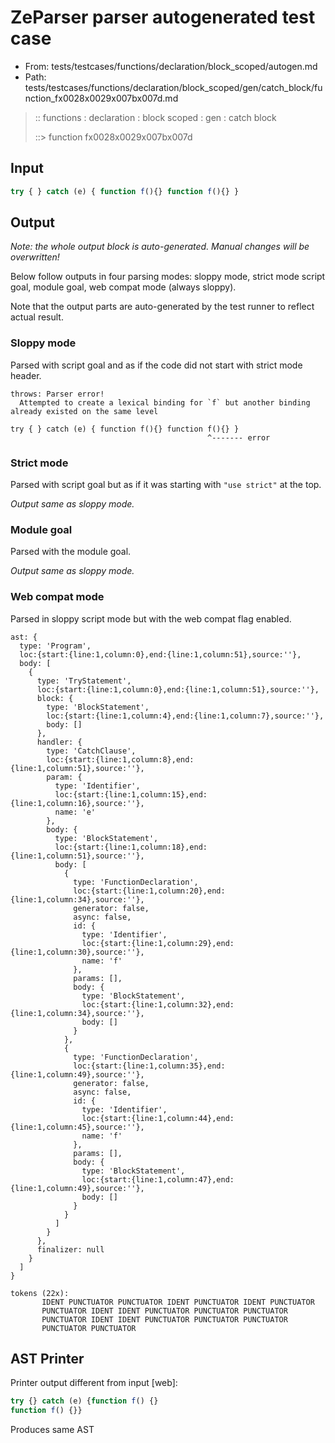 # ZeParser parser autogenerated test case

- From: tests/testcases/functions/declaration/block_scoped/autogen.md
- Path: tests/testcases/functions/declaration/block_scoped/gen/catch_block/function_fx0028x0029x007bx007d.md

> :: functions : declaration : block scoped : gen : catch block
>
> ::> function fx0028x0029x007bx007d

## Input


`````js
try { } catch (e) { function f(){} function f(){} }
`````

## Output

_Note: the whole output block is auto-generated. Manual changes will be overwritten!_

Below follow outputs in four parsing modes: sloppy mode, strict mode script goal, module goal, web compat mode (always sloppy).

Note that the output parts are auto-generated by the test runner to reflect actual result.

### Sloppy mode

Parsed with script goal and as if the code did not start with strict mode header.

`````
throws: Parser error!
  Attempted to create a lexical binding for `f` but another binding already existed on the same level

try { } catch (e) { function f(){} function f(){} }
                                            ^------- error
`````

### Strict mode

Parsed with script goal but as if it was starting with `"use strict"` at the top.

_Output same as sloppy mode._

### Module goal

Parsed with the module goal.

_Output same as sloppy mode._

### Web compat mode

Parsed in sloppy script mode but with the web compat flag enabled.

`````
ast: {
  type: 'Program',
  loc:{start:{line:1,column:0},end:{line:1,column:51},source:''},
  body: [
    {
      type: 'TryStatement',
      loc:{start:{line:1,column:0},end:{line:1,column:51},source:''},
      block: {
        type: 'BlockStatement',
        loc:{start:{line:1,column:4},end:{line:1,column:7},source:''},
        body: []
      },
      handler: {
        type: 'CatchClause',
        loc:{start:{line:1,column:8},end:{line:1,column:51},source:''},
        param: {
          type: 'Identifier',
          loc:{start:{line:1,column:15},end:{line:1,column:16},source:''},
          name: 'e'
        },
        body: {
          type: 'BlockStatement',
          loc:{start:{line:1,column:18},end:{line:1,column:51},source:''},
          body: [
            {
              type: 'FunctionDeclaration',
              loc:{start:{line:1,column:20},end:{line:1,column:34},source:''},
              generator: false,
              async: false,
              id: {
                type: 'Identifier',
                loc:{start:{line:1,column:29},end:{line:1,column:30},source:''},
                name: 'f'
              },
              params: [],
              body: {
                type: 'BlockStatement',
                loc:{start:{line:1,column:32},end:{line:1,column:34},source:''},
                body: []
              }
            },
            {
              type: 'FunctionDeclaration',
              loc:{start:{line:1,column:35},end:{line:1,column:49},source:''},
              generator: false,
              async: false,
              id: {
                type: 'Identifier',
                loc:{start:{line:1,column:44},end:{line:1,column:45},source:''},
                name: 'f'
              },
              params: [],
              body: {
                type: 'BlockStatement',
                loc:{start:{line:1,column:47},end:{line:1,column:49},source:''},
                body: []
              }
            }
          ]
        }
      },
      finalizer: null
    }
  ]
}

tokens (22x):
       IDENT PUNCTUATOR PUNCTUATOR IDENT PUNCTUATOR IDENT PUNCTUATOR
       PUNCTUATOR IDENT IDENT PUNCTUATOR PUNCTUATOR PUNCTUATOR
       PUNCTUATOR IDENT IDENT PUNCTUATOR PUNCTUATOR PUNCTUATOR
       PUNCTUATOR PUNCTUATOR
`````


## AST Printer

Printer output different from input [web]:

````js
try {} catch (e) {function f() {}
function f() {}}
````

Produces same AST
